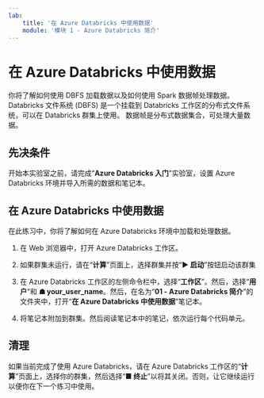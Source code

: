 ```yaml
---
lab:
    title: '在 Azure Databricks 中使用数据'
    module: '模块 1 - Azure Databricks 简介'
---
```


# 在 Azure Databricks 中使用数据

你将了解如何使用 DBFS 加载数据以及如何使用 Spark 数据帧处理数据。
Databricks 文件系统 (DBFS) 是一个挂载到 Databricks 工作区的分布式文件系统，可以在 Databricks 群集上使用。
数据帧是分布式数据集合，可处理大量数据。

## 先决条件

开始本实验室之前，请完成“**Azure Databricks 入门**”实验室，设置 Azure Databricks 环境并导入所需的数据和笔记本。

## 在 Azure Databricks 中使用数据

在此练习中，你将了解如何在 Azure Databricks 环境中加载和处理数据。

1. 在 Web 浏览器中，打开 Azure Databricks 工作区。

1. 如果群集未运行，请在“**计算**”页面上，选择群集并按“**&#9654;  启动**”按钮启动该群集

1. 在 Azure Databricks 工作区的左侧命令栏中，选择“**工作区**”。然后，选择“**用户**”和 **&#9751; your_user_name**。然后，在名为“**01 - Azure Databricks 简介**”的文件夹中，打开“**在 Azure Databricks 中使用数据**”笔记本。

1. 将笔记本附加到群集。然后阅读笔记本中的笔记，依次运行每个代码单元。

## 清理

如果当前完成了使用 Azure Databricks，请在 Azure Databricks 工作区的“**计算**”页面上，选择你的群集，然后选择“**&#9632; 终止**”以将其关闭。否则，让它继续运行以便你在下一个练习中使用。
